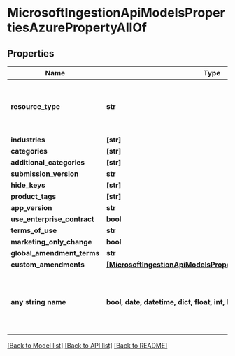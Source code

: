 # MicrosoftIngestionApiModelsPropertiesAzurePropertyAllOf


## Properties
Name | Type | Description | Notes
------------ | ------------- | ------------- | -------------
**resource_type** | **str** |  | [optional]  if omitted the server will use the default value of "AzureProperty"
**industries** | **[str]** |  | [optional] 
**categories** | **[str]** |  | [optional] 
**additional_categories** | **[str]** |  | [optional] 
**submission_version** | **str** |  | [optional] 
**hide_keys** | **[str]** |  | [optional] 
**product_tags** | **[str]** |  | [optional] 
**app_version** | **str** |  | [optional] 
**use_enterprise_contract** | **bool** |  | [optional] 
**terms_of_use** | **str** |  | [optional] 
**marketing_only_change** | **bool** |  | [optional] 
**global_amendment_terms** | **str** |  | [optional] 
**custom_amendments** | [**[MicrosoftIngestionApiModelsPropertiesCustomAmendment]**](MicrosoftIngestionApiModelsPropertiesCustomAmendment.md) |  | [optional] 
**any string name** | **bool, date, datetime, dict, float, int, list, str, none_type** | any string name can be used but the value must be the correct type | [optional]

[[Back to Model list]](../README.md#documentation-for-models) [[Back to API list]](../README.md#documentation-for-api-endpoints) [[Back to README]](../README.md)


